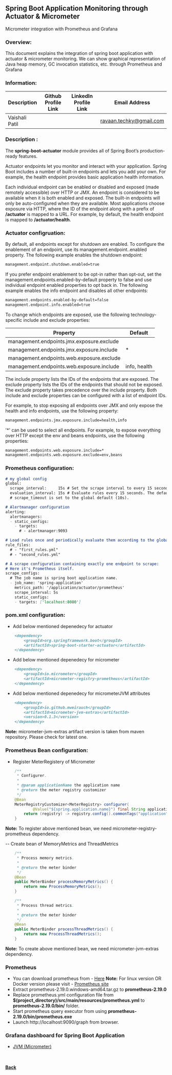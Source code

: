 ## Spring Boot Application Monitoring through Actuator & Micrometer
Micrometer integration with Prometheus and Grafana

### Overview:
This document explains the integration of spring boot application with actuator & micrometer monitoring. We can show graphical representation of Java heap memory, GC invocation statistics, etc. through Prometheus and Grafana

### Information:

| Description | Github Profile Link  | LinkedIn Profile Link | Email Address
| -------- | -------- | -------- | -------- |
| Vaishali Patil | [<i class="fa fa-external-link"></i>](https://github.com/ravaan-techky/) | [<i class="fa fa-external-link"></i>](https://www.linkedin.com/in/vaishali-patil-4a6679143/) | [ravaan.techky@gmail.com](mailto:ravaan.techky@gmail.com) |

### Description :

The **spring-boot-actuator** module provides all of Spring Boot’s production-ready features.

Actuator endpoints let you monitor and interact with your application. Spring Boot includes a number of built-in endpoints and lets you add your own. For example, the health endpoint provides basic application health information.

Each individual endpoint can be enabled or disabled and exposed (made remotely accessible) over HTTP or JMX. An endpoint is considered to be available when it is both enabled and exposed. The built-in endpoints will only be auto-configured when they are available. Most applications choose exposure via HTTP, where the ID of the endpoint along with a prefix of **/actuator** is mapped to a URL. For example, by default, the health endpoint is mapped to **/actuator/health**.

### Actuator configruation:

By default, all endpoints except for shutdown are enabled. To configure the enablement of an endpoint, use its management.endpoint.<id>.enabled property. The following example enables the shutdown endpoint:

```markdown
management.endpoint.shutdown.enabled=true
```

If you prefer endpoint enablement to be opt-in rather than opt-out, set the management.endpoints.enabled-by-default property to false and use individual endpoint enabled properties to opt back in. The following example enables the info endpoint and disables all other endpoints:

```markdown
management.endpoints.enabled-by-default=false
management.endpoint.info.enabled=true
```

To change which endpoints are exposed, use the following technology-specific include and exclude properties:

| Property | Default |
| --- | --- |
| management.endpoints.jmx.exposure.exclude | |
| management.endpoints.jmx.exposure.include | * |
| management.endpoints.web.exposure.exclude | |
| management.endpoints.web.exposure.include | info, health |

The include property lists the IDs of the endpoints that are exposed. The exclude property lists the IDs of the endpoints that should not be exposed. The exclude property takes precedence over the include property. Both include and exclude properties can be configured with a list of endpoint IDs.

For example, to stop exposing all endpoints over JMX and only expose the health and info endpoints, use the following property:

```markdown
management.endpoints.jmx.exposure.include=health,info
```

'*' can be used to select all endpoints. For example, to expose everything over HTTP except the env and beans endpoints, use the following properties:

```markdown
management.endpoints.web.exposure.include=*
management.endpoints.web.exposure.exclude=env,beans
```

### Prometheus configuration:

```markdown
# my global config
global:
  scrape_interval:     15s # Set the scrape interval to every 15 seconds. Default is every 1 minute.
  evaluation_interval: 15s # Evaluate rules every 15 seconds. The default is every 1 minute.
  # scrape_timeout is set to the global default (10s).

# Alertmanager configuration
alerting:
  alertmanagers:
  - static_configs:
    - targets:
      # - alertmanager:9093

# Load rules once and periodically evaluate them according to the global 'evaluation_interval'.
rule_files:
  # - "first_rules.yml"
  # - "second_rules.yml"

# A scrape configuration containing exactly one endpoint to scrape:
# Here it's Prometheus itself.
scrape_configs:
  # The job name is spring boot application name.
  - job_name: 'spring-application'
    metrics_path: '/application/actuator/prometheus'
    scrape_interval: 5s
    static_configs:
    - targets: ['localhost:8080']
```
### pom.xml configuration:

- Add below mentioned depenedecy for actuator
```markdown
	<dependency>
		<groupId>org.springframework.boot</groupId>
		<artifactId>spring-boot-starter-actuator</artifactId>
	</dependency>
```
- Add below mentioned depenedecy for micrometer

```markdown
	<dependency>
		<groupId>io.micrometer</groupId>
		<artifactId>micrometer-registry-prometheus</artifactId>
	</dependency>
```
- Add below mentioned depenedecy for micrometerJVM attributes

```markdown
	<dependency>
		<groupId>io.github.mweirauch</groupId>
		<artifactId>micrometer-jvm-extras</artifactId>
		<version>0.1.3</version>
	</dependency>
``` 
**Note:** micrometer-jvm-extras artifact version is taken from maven repository. Please check for latest one.

### Prometheus Bean configuration:
- Register MeterRegistery of Micrometer
```java
	/**
	 * Configurer.
	 *
	 * @param applicationName the application name
	 * @return the meter registry customizer
	 */
	@Bean
	MeterRegistryCustomizer<MeterRegistry> configurer(
			@Value("${spring.application.name}") final String applicationName) {
		return (registry) -> registry.config().commonTags("application", applicationName);
	}
```
**Note:** To register above mentioned bean, we need micrometer-registry-prometheus dependency.

-- Create bean of MemoryMetrics and ThreadMetrics
```java
	/**
	 * Process memory metrics.
	 *
	 * @return the meter binder
	 */
	@Bean
	public MeterBinder processMemoryMetrics() {
		return new ProcessMemoryMetrics();
	}

	/**
	 * Process thread metrics.
	 *
	 * @return the meter binder
	 */
	@Bean
	public MeterBinder processThreadMetrics() {
		return new ProcessThreadMetrics();
	}
```
**Note:** To create above mentioned bean, we need micrometer-jvm-extras dependency.

### Prometheus
- You can download prometheus from - [Here](https://github-production-release-asset-2e65be.s3.amazonaws.com/6838921/9cf6e100-aa67-11ea-90b1-6244edd666b0?X-Amz-Algorithm=AWS4-HMAC-SHA256&X-Amz-Credential=AKIAIWNJYAX4CSVEH53A%2F20200614%2Fus-east-1%2Fs3%2Faws4_request&X-Amz-Date=20200614T170952Z&X-Amz-Expires=300&X-Amz-Signature=fdb503abf85f0a3d7212d3361ec4f47e6e14652ab028bac14de5aa73e3712ab8&X-Amz-SignedHeaders=host&actor_id=0&repo_id=6838921&response-content-disposition=attachment%3B%20filename%3Dprometheus-2.19.0.windows-amd64.tar.gz&response-content-type=application%2Foctet-stream) **Note:** For linux version OR Docker version please visit - [Prometheus site](https://prometheus.io/download/)
- Extract prometheus-2.19.0.windows-amd64.tar.gz to **prometheus-2.19.0**
- Replace prometheus.yml configuration file from **$(project_directory)/src/main/resources/prometheus.yml** to **prometheus-2.19.0/bin/** folder.
- Start prometheus query executor from using **prometheus-2.19.0/bin/prometheus.exe**
- Launch http://localhost:9090/graph from browser.



### Grafana dashboard for Spring Boot Application
- [JVM (Micrometer)](https://grafana.com/grafana/dashboards/4701)

<br/><br/>
[<i class="fa fa-arrow-left"></i> **Back**](/documentation/)
